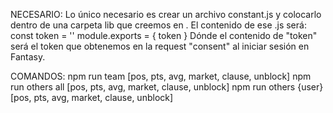 NECESARIO:
Lo único necesario es crear un archivo constant.js y colocarlo dentro de una carpeta lib que creemos en .
El contenido de ese .js será:
    const token = ''
    module.exports = {
        token
    }
Dónde el contenido de "token" será el token que obtenemos en la request "consent" al iniciar sesión en Fantasy.

COMANDOS:
npm run team [pos, pts, avg, market, clause, unblock]
npm run others all [pos, pts, avg, market, clause, unblock]
npm run others {user} [pos, pts, avg, market, clause, unblock]